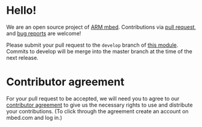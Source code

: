 # Hello!
We are an open source project of [ARM mbed](https://www.mbed.com). Contributions via [pull request](https://github.com/ARMmbed/ble/pulls), and [bug reports](https://github.com/ARMmbed/ble/issues) are welcome!

Please submit your pull request to the `develop` branch of [this module](https://github.com/ARMmbed/ble/tree/develop). Commits to develop will be merge into the master branch at the time of the next release.

# Contributor agreement
For your pull request to be accepted, we will need you to agree to our [contributor agreement](https://developer.mbed.org/contributor_agreement/) to give us the necessary rights to use and distribute your contributions. (To click through the agreement create an account on mbed.com and log in.)
